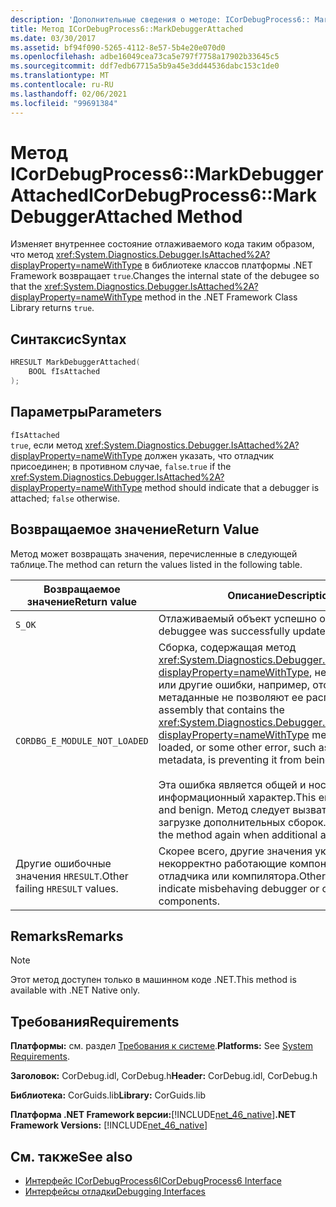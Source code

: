```yaml
---
description: 'Дополнительные сведения о методе: ICorDebugProcess6:: MarkDebuggerAttached'
title: Метод ICorDebugProcess6::MarkDebuggerAttached
ms.date: 03/30/2017
ms.assetid: bf94f090-5265-4112-8e57-5b4e20e070d0
ms.openlocfilehash: adbe16049cea73ca5e797f7758a17902b33645c5
ms.sourcegitcommit: ddf7edb67715a5b9a45e3dd44536dabc153c1de0
ms.translationtype: MT
ms.contentlocale: ru-RU
ms.lasthandoff: 02/06/2021
ms.locfileid: "99691384"
---
```

# <a name="icordebugprocess6markdebuggerattached-method"></a><span data-ttu-id="56341-103">Метод ICorDebugProcess6::MarkDebuggerAttached</span><span class="sxs-lookup"><span data-stu-id="56341-103">ICorDebugProcess6::MarkDebuggerAttached Method</span></span>

<span data-ttu-id="56341-104">Изменяет внутреннее состояние отлаживаемого кода таким образом, что метод <xref:System.Diagnostics.Debugger.IsAttached%2A?displayProperty=nameWithType> в библиотеке классов платформы .NET Framework возвращает `true`.</span><span class="sxs-lookup"><span data-stu-id="56341-104">Changes the internal state of the debugee so that the <xref:System.Diagnostics.Debugger.IsAttached%2A?displayProperty=nameWithType> method in the .NET Framework Class Library returns `true`.</span></span>  
  
## <a name="syntax"></a><span data-ttu-id="56341-105">Синтаксис</span><span class="sxs-lookup"><span data-stu-id="56341-105">Syntax</span></span>  
  
```cpp  
HRESULT MarkDebuggerAttached(  
    BOOL fIsAttached  
);  
```  
  
## <a name="parameters"></a><span data-ttu-id="56341-106">Параметры</span><span class="sxs-lookup"><span data-stu-id="56341-106">Parameters</span></span>  

 `fIsAttached`  
 <span data-ttu-id="56341-107">`true`, если метод <xref:System.Diagnostics.Debugger.IsAttached%2A?displayProperty=nameWithType> должен указать, что отладчик присоединен; в противном случае, `false`.</span><span class="sxs-lookup"><span data-stu-id="56341-107">`true` if the <xref:System.Diagnostics.Debugger.IsAttached%2A?displayProperty=nameWithType> method should indicate that a debugger is attached; `false` otherwise.</span></span>  
  
## <a name="return-value"></a><span data-ttu-id="56341-108">Возвращаемое значение</span><span class="sxs-lookup"><span data-stu-id="56341-108">Return Value</span></span>  

 <span data-ttu-id="56341-109">Метод может возвращать значения, перечисленные в следующей таблице.</span><span class="sxs-lookup"><span data-stu-id="56341-109">The method can return the values listed in the following table.</span></span>  
  
|<span data-ttu-id="56341-110">Возвращаемое значение</span><span class="sxs-lookup"><span data-stu-id="56341-110">Return value</span></span>|<span data-ttu-id="56341-111">Описание</span><span class="sxs-lookup"><span data-stu-id="56341-111">Description</span></span>|  
|------------------|-----------------|  
|`S_OK`|<span data-ttu-id="56341-112">Отлаживаемый объект успешно обновлен.</span><span class="sxs-lookup"><span data-stu-id="56341-112">The debuggee was successfully updated.</span></span>|  
|`CORDBG_E_MODULE_NOT_LOADED`|<span data-ttu-id="56341-113">Сборка, содержащая метод <xref:System.Diagnostics.Debugger.IsAttached%2A?displayProperty=nameWithType>, не загружена, или другие ошибки, например, отсутствующие метаданные не позволяют ее распознать.</span><span class="sxs-lookup"><span data-stu-id="56341-113">The assembly that contains the <xref:System.Diagnostics.Debugger.IsAttached%2A?displayProperty=nameWithType> method is not loaded, or some other error, such as missing metadata, is preventing it from being recognized.</span></span><br /><br /> <span data-ttu-id="56341-114">Эта ошибка является общей и носит информационный характер.</span><span class="sxs-lookup"><span data-stu-id="56341-114">This error is common and benign.</span></span> <span data-ttu-id="56341-115">Метод следует вызвать снова при загрузке дополнительных сборок.</span><span class="sxs-lookup"><span data-stu-id="56341-115">You should call the method again when additional assemblies load.</span></span>|  
|<span data-ttu-id="56341-116">Другие ошибочные значения `HRESULT`.</span><span class="sxs-lookup"><span data-stu-id="56341-116">Other failing `HRESULT` values.</span></span>|<span data-ttu-id="56341-117">Скорее всего, другие значения указывают некорректно работающие компоненты отладчика или компилятора.</span><span class="sxs-lookup"><span data-stu-id="56341-117">Other values likely indicate misbehaving debugger or compiler components.</span></span>|  
  
## <a name="remarks"></a><span data-ttu-id="56341-118">Remarks</span><span class="sxs-lookup"><span data-stu-id="56341-118">Remarks</span></span>  
  
> [!NOTE]
> <span data-ttu-id="56341-119">Этот метод доступен только в машинном коде .NET.</span><span class="sxs-lookup"><span data-stu-id="56341-119">This method is available with .NET Native only.</span></span>  
  
## <a name="requirements"></a><span data-ttu-id="56341-120">Требования</span><span class="sxs-lookup"><span data-stu-id="56341-120">Requirements</span></span>  

 <span data-ttu-id="56341-121">**Платформы:** см. раздел [Требования к системе](../../get-started/system-requirements.md).</span><span class="sxs-lookup"><span data-stu-id="56341-121">**Platforms:** See [System Requirements](../../get-started/system-requirements.md).</span></span>  
  
 <span data-ttu-id="56341-122">**Заголовок:** CorDebug.idl, CorDebug.h</span><span class="sxs-lookup"><span data-stu-id="56341-122">**Header:** CorDebug.idl, CorDebug.h</span></span>  
  
 <span data-ttu-id="56341-123">**Библиотека:** CorGuids.lib</span><span class="sxs-lookup"><span data-stu-id="56341-123">**Library:** CorGuids.lib</span></span>  
  
 <span data-ttu-id="56341-124">**Платформа .NET Framework версии:**[!INCLUDE[net_46_native](../../../../includes/net-46-native-md.md)]</span><span class="sxs-lookup"><span data-stu-id="56341-124">**.NET Framework Versions:** [!INCLUDE[net_46_native](../../../../includes/net-46-native-md.md)]</span></span>  
  
## <a name="see-also"></a><span data-ttu-id="56341-125">См. также</span><span class="sxs-lookup"><span data-stu-id="56341-125">See also</span></span>

- [<span data-ttu-id="56341-126">Интерфейс ICorDebugProcess6</span><span class="sxs-lookup"><span data-stu-id="56341-126">ICorDebugProcess6 Interface</span></span>](icordebugprocess6-interface.md)
- [<span data-ttu-id="56341-127">Интерфейсы отладки</span><span class="sxs-lookup"><span data-stu-id="56341-127">Debugging Interfaces</span></span>](debugging-interfaces.md)
